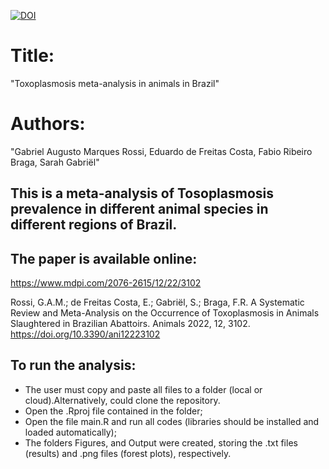 
[![DOI](https://zenodo.org/badge/DOI/10.1007/s42081-021-00124-0.svg)](https://doi.org/10.3390/ani12223102)



# Title: 
"Toxoplasmosis meta-analysis in animals in Brazil"

# Authors: 
"Gabriel Augusto Marques Rossi, Eduardo de Freitas Costa, Fabio Ribeiro Braga, Sarah Gabriël"


## This is a meta-analysis of Tosoplasmosis prevalence in different animal species in different regions of Brazil.

## The paper is available online:

https://www.mdpi.com/2076-2615/12/22/3102

Rossi, G.A.M.; de Freitas Costa, E.; Gabriël, S.; Braga, F.R. A Systematic Review and Meta-Analysis on the Occurrence of Toxoplasmosis in Animals Slaughtered in Brazilian Abattoirs. Animals 2022, 12, 3102. https://doi.org/10.3390/ani12223102

## To run the analysis: 
 + The user must copy and paste all files to a folder (local or cloud).Alternatively, could clone the repository.
 + Open the .Rproj file contained in the folder; 
 + Open the file main.R and run all codes (libraries should be installed and loaded automatically);
 + The folders Figures, and Output were created, storing the .txt files (results) and .png files (forest plots), respectively.
